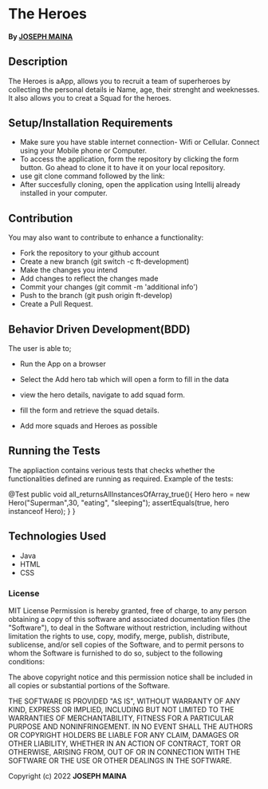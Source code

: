 # The Heroes

#### By **[JOSEPH MAINA](https://github.com/JOSEPHMAINA1995)**

## Description

The Heroes is aApp, allows you to recruit a team of superheroes by collecting the personal details ie Name, age, their strenght and weeknesses. It also allows you to creat a Squad for the heroes.


## Setup/Installation Requirements

- Make sure you have stable internet connection- Wifi or Cellular. Connect using your Mobile phone or Computer.
- To access the application, form the repository by clicking the form button. Go ahead to clone it to have it on your local repository.
- use git clone command followed by the link: 
- After succesfully cloning, open the application using Intellij already installed in your computer.

## Contribution
You may also want to contribute to enhance a functionality:
* Fork the repository to your github account
* Create a new branch (git switch -c ft-development)
* Make the changes you intend
* Add changes to reflect the changes made
* Commit your changes (git commit -m 'additional info')
* Push to the branch (git push origin ft-develop)
* Create a Pull Request.



## Behavior Driven Development(BDD)

The user is able to;

* Run the App on a browser

* Select the Add hero tab which will open a form to fill in the data

* view the hero details, navigate to add squad form.

* fill the form and retrieve the squad details.

* Add more squads and Heroes as possible

## Running the Tests 

The appliaction contains verious tests that checks whether the functionalities defined are running as required.
 Example of the tests:

   @Test
        public void all_returnsAllInstancesOfArray_true(){
               Hero hero = new Hero("Superman",30, "eating", "sleeping");
               assertEquals(true, hero instanceof Hero);
        }
    }

## Technologies Used

- Java 
- HTML
- CSS

### License

MIT License
Permission is hereby granted, free of charge, to any person obtaining a copy
of this software and associated documentation files (the "Software"), to deal
in the Software without restriction, including without limitation the rights
to use, copy, modify, merge, publish, distribute, sublicense, and/or sell
copies of the Software, and to permit persons to whom the Software is
furnished to do so, subject to the following conditions:

The above copyright notice and this permission notice shall be included in all
copies or substantial portions of the Software.

THE SOFTWARE IS PROVIDED "AS IS", WITHOUT WARRANTY OF ANY KIND, EXPRESS OR
IMPLIED, INCLUDING BUT NOT LIMITED TO THE WARRANTIES OF MERCHANTABILITY,
FITNESS FOR A PARTICULAR PURPOSE AND NONINFRINGEMENT. IN NO EVENT SHALL THE
AUTHORS OR COPYRIGHT HOLDERS BE LIABLE FOR ANY CLAIM, DAMAGES OR OTHER
LIABILITY, WHETHER IN AN ACTION OF CONTRACT, TORT OR OTHERWISE, ARISING FROM,
OUT OF OR IN CONNECTION WITH THE SOFTWARE OR THE USE OR OTHER DEALINGS IN THE
SOFTWARE.<br>

Copyright (c) 2022 **JOSEPH MAINA**
